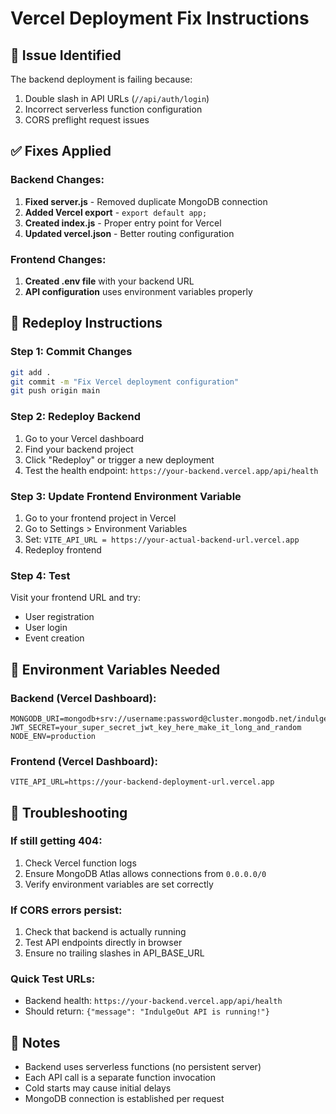 # Vercel Deployment Fix Instructions

## 🚨 Issue Identified
The backend deployment is failing because:
1. Double slash in API URLs (`//api/auth/login`)
2. Incorrect serverless function configuration
3. CORS preflight request issues

## ✅ Fixes Applied

### Backend Changes:
1. **Fixed server.js** - Removed duplicate MongoDB connection
2. **Added Vercel export** - `export default app;`
3. **Created index.js** - Proper entry point for Vercel
4. **Updated vercel.json** - Better routing configuration

### Frontend Changes:
1. **Created .env file** with your backend URL
2. **API configuration** uses environment variables properly

## 🚀 Redeploy Instructions

### Step 1: Commit Changes
```bash
git add .
git commit -m "Fix Vercel deployment configuration"
git push origin main
```

### Step 2: Redeploy Backend
1. Go to your Vercel dashboard
2. Find your backend project
3. Click "Redeploy" or trigger a new deployment
4. Test the health endpoint: `https://your-backend.vercel.app/api/health`

### Step 3: Update Frontend Environment Variable
1. Go to your frontend project in Vercel
2. Go to Settings > Environment Variables
3. Set: `VITE_API_URL = https://your-actual-backend-url.vercel.app`
4. Redeploy frontend

### Step 4: Test
Visit your frontend URL and try:
- User registration
- User login
- Event creation

## 🔧 Environment Variables Needed

### Backend (Vercel Dashboard):
```
MONGODB_URI=mongodb+srv://username:password@cluster.mongodb.net/indulgeout
JWT_SECRET=your_super_secret_jwt_key_here_make_it_long_and_random
NODE_ENV=production
```

### Frontend (Vercel Dashboard):
```
VITE_API_URL=https://your-backend-deployment-url.vercel.app
```

## 🐛 Troubleshooting

### If still getting 404:
1. Check Vercel function logs
2. Ensure MongoDB Atlas allows connections from `0.0.0.0/0`
3. Verify environment variables are set correctly

### If CORS errors persist:
1. Check that backend is actually running
2. Test API endpoints directly in browser
3. Ensure no trailing slashes in API_BASE_URL

### Quick Test URLs:
- Backend health: `https://your-backend.vercel.app/api/health`
- Should return: `{"message": "IndulgeOut API is running!"}`

## 📝 Notes
- Backend uses serverless functions (no persistent server)
- Each API call is a separate function invocation
- Cold starts may cause initial delays
- MongoDB connection is established per request
